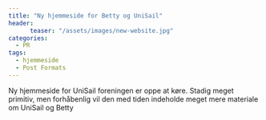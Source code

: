 ```yaml
---
title: "Ny hjemmeside for Betty og UniSail"
header:
	  teaser: "/assets/images/new-website.jpg"
categories:
  - PR
tags:
  - hjemmeside
  - Post Formats
---
```


Ny hjemmeside for UniSail foreningen er oppe at køre. Stadig meget primitiv, men forhåbenlig vil den med tiden indeholde meget mere materiale om UniSail og Betty
